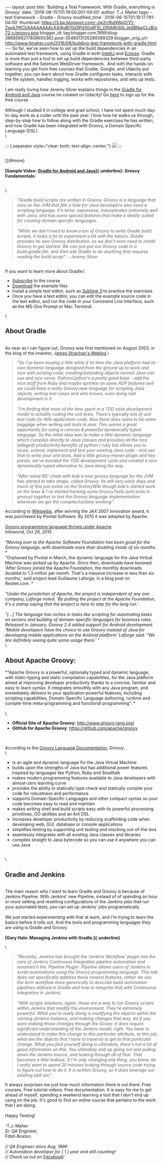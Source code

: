\-\-- layout: post title: \'Building a Test Framework: With Gradle,
everything is Groovy\' date: \'2016-06-15T01:19:00.001-04:00\' author:
T.J. Maher tags: - test framework - Gradle - Groovy modified\_time:
\'2016-06-15T01:19:17.791-04:00\' thumbnail:
https://3.bp.blogspot.com/-Jw2rrRuNWp0/V1-ZwqLPKCI/AAAAAAAALK4/6gB70d3Pd30s8FS\_OlfIARhSItLJeSBNwCLcB/s72-c/groovy.png
blogger\_id:
tag:blogger.com,1999:blog-3868566217808655382.post-3548513135289399329
blogger\_orig\_url:
http://www.tjmaher.com/2016/06/building-test-framework-with-gradle.html
\-\-- So far, we\'ve seen how to set up the build dependencies in an
automated test framework, using Gradle in both
[IntelliJ](http://www.tjmaher.com/2016/05/webdriver-development-environment-setup.html)
and
[Eclipse](http://www.tjmaher.com/2016/06/webdriver-development-environment-setup.html).
Gradle is more than just a tool to set up build dependencies between
third-party software and the Selenium WebDriver framework.  And with the
hands-on learning you get from free courses that Gradle, Google, and
Udacity put together, you can learn about how Gradle configures tasks,
interacts with the file system, handles logging, works with
repositories, and sets up tests.\
\
I am really loving how Jeremy Silver explains things in the [Gradle for
Android and
Java](http://www.tjmaher.com/2016/06/free-udacity-course-gradle-for-android.html)
course he created on Udacity! Go
[here](https://www.udacity.com/course/gradle-for-android-and-java--ud867)
to sign up for the free course.\
\
Although I studied it in college and grad school, I have not spent much
day-to-day work as a coder until the past year. I love how he walks us
through, step-by-step how to follow along with the Gradle exercises he
has written, and how Gradle has been integrated with Groovy, a Domain
Specific Language (DSL).\
\

::: {.separator style="clear: both; text-align: center;"}
[![](https://3.bp.blogspot.com/-Jw2rrRuNWp0/V1-ZwqLPKCI/AAAAAAAALK4/6gB70d3Pd30s8FS_OlfIARhSItLJeSBNwCLcB/s1600/groovy.png)](https://3.bp.blogspot.com/-Jw2rrRuNWp0/V1-ZwqLPKCI/AAAAAAAALK4/6gB70d3Pd30s8FS_OlfIARhSItLJeSBNwCLcB/s1600/groovy.png)
:::

\
[]{#more}\
\
**[Sample Video: [Gradle for Android and
Java](https://www.udacity.com/course/gradle-for-android-and-java--ud867)]{.underline}:
Groovy Fundamentals:**

\
\

> *\"Gradle build scripts are written in Groovy. Groovy is a language
> that runs on the JVM that fills a hole for Java developers who need a
> scripting language. It\'s terse, expressive, interoperates extremely
> well with Java, and has some special features that make it ideally
> suited for creating domain specific languages.\
> \
> \"While we don\'t need to know a ton of Groovy to write Gradle build
> scripts, it helps a lot to experiment a bit with the basics. Gradle
> provides its own Groovy distribution, so we don\'t even need to
> install Groovy to get started. We can just put our Groovy code in a
> build.gradle file, and then ask Gradle to do anything that requires
> reading the build script\". - Jeremy Silver*

\
If you want to learn more about Gradle:\

-   [Subscribe](https://www.udacity.com/course/gradle-for-android-and-java--ud867) to
    the course
-   [Download](https://github.com/udacity/ud867) the example files
-   Install a simple text editor, such as [Sublime
    3](https://www.sublimetext.com/) to practice the exercises
-   Once you have a text editor, you can edit the example source code in
    the text editor, and run the code in your Command Line Interface,
    such as the MS-Dos Prompt or Mac Terminal.

\

About Gradle
------------

\
As near as I can figure out, Groovy was first mentioned on August 2003,
in the blog of the inventor, J[ames Strachan\'s
Weblog](http://radio-weblogs.com/0112098/2003/08/29.html#a399).\

> *\"So I\'ve been musing a little while if its time the Java platform
> had its own dynamic language designed from the ground up to work real
> nice with existing code; creating/extending objects normal Java can
> use and vice versa. Python/Jython\'s a pretty good base - add the nice
> stuff from Ruby and maybe sprinkle on some AOP features and we could
> have a really Groovy new language for scripting Java objects, writing
> test cases and who knows, even doing real development in it.\
> \
> \"I\'m finding that most of the time spent in a TDD style development
> model is actually coding the unit tests. There\'s typically lots of
> unit test code for little application code. Also there does seem to be
> some baggage when writing unit tests in java. This seems a great
> opportunity for using a concise & powerful dynamically typed language.
> So the initial idea was to make a little dynamic language which
> compiles directly to Java classes and provides all the nice (alleged)
> productivity benefits of python / ruby but allows you to reuse,
> extend, implement and test your existing Java code - and use that to
> write your unit tests. Add a little groovy maven plugin and hey
> presto, we\'ve boosted the TDD development cycle and created a nice
> dynamically-typed alternative to Java along the way.\
> \
> \"After some IRC chats with bob a new groovy language for the JVM has
> started to take shape, called Groovy. Its still very early days and
> much of this just exists on the GroovyWiki though bob\'s started work
> on the lexer & I\'ve started hacking some GroovyTests (unit tests in
> groovy) together to test the Groovy language implementation whenever
> we get the compiler/runtime working\".*

According to
[Wikipedia](https://en.wikipedia.org/wiki/Groovy_(programming_language)),
after winning the JAX 2007 innovation award, it was purchased by Pivotal
Software. By 2015 it was adopted by Apache.\
\
[Groovy programming language thrives under
Apache](http://www.infoworld.com/article/2997086/java/groovy-programming-language-thrives-under-apache.html)\
Infoworld, *Oct 26, 2015*\
\
*\"Moving over to the Apache Software Foundation has been good for the
Groovy language, with downloads more than doubling inside of six
months.*\
*\
\"Orphaned by Pivotal in March, the dynamic language for the Java
Virtual Machine was picked up by Apache. Since then, downloads have
boomed. \'After Groovy joined the Apache Foundation, the monthly
downloads doubled to 1.3 million per month. That\'s a massive increase
in less than six months,\' said project lead Guillaume Laforge, in a
blog post on Restlet.com. *\
*\
\"Under the jurisdiction of Apache, the project is independent of any
one company, Laforge noted. \'By putting the project at the Apache
Foundation, it\'s a stamp saying that the project is here to stay for
the long run.\'*\
*\
\"\[\...\] The language has niches in tasks like scripting for
automating tasks on servers and building of domain-specific languages
for business rules. Released in January, Groovy 2.4 added support for
Android development. \'Mobile developers have the choice to use Groovy
instead of Java for developing mobile applications on the Android
platform\' Laforge said. \"We are definitely seeing quite some usage
there.\' \"*\
\

**About Apache Groovy:**
------------------------

*\"Apache Groovy is a powerful, optionally typed and dynamic language,
with static-typing and static compilation capabilities, for the Java
platform aimed at improving developer productivity thanks to a concise,
familiar and easy to learn syntax. It integrates smoothly with any Java
program, and immediately delivers to your application powerful features,
including scripting capabilities, Domain-Specific Language authoring,
runtime and compile-time meta-programming and functional
programming\". *\
\
\

-   **Official Site of Apache Groovy**: <http://www.groovy-lang.org/>
-   **GitHub for Apache Groovy**: <https://github.com/apache/groovy>

\
\
According to the [Groovy Language
Documentation](http://www.groovy-lang.org/single-page-documentation.html),
Groovy...​\
\

-   is an agile and dynamic language for the Java Virtual Machine
-   builds upon the strengths of Java but has additional power features
    inspired by languages like Python, Ruby and Smalltalk
-   makes modern programming features available to Java developers with
    almost-zero learning curve
-   provides the ability to statically type check and statically compile
    your code for robustness and performance
-   supports Domain-Specific Languages and other compact syntax so your
    code becomes easy to read and maintain
-   makes writing shell and build scripts easy with its powerful
    processing primitives, OO abilities and an Ant DSL
-   increases developer productivity by reducing scaffolding code when
    developing web, GUI, database or console applications
-   simplifies testing by supporting unit testing and mocking
    out-of-the-box
-   seamlessly integrates with all existing Java classes and libraries
-   compiles straight to Java bytecode so you can use it anywhere you
    can use Java

\
\

Gradle and Jenkins
------------------

\
The main reason why I want to learn Gradle and Groovy is because of
Jenkins Pipeline. With Jenkins\' new Pipeline, instead of of spending an
hour or more setting and resetting configurations of the Jenkins jobs
that run your automated tests, you can set up Jenkins\' jobs
programatically.\
\
We just started experimenting with that at work, and I\'m trying to
learn the basics before it rolls out. And the tools and programming
languages they are using is Gradle and Groovy.\
\
**[Gary Hale: Managing Jenkins with Gradle:]{.underline}**

\

> *\"Recently, Jenkins has brought the \'Jenkins Workflow\' plugin into
> the core of Jenkins Continuous Integration pipeline automation and
> renamed it the \'Pipeline Plugin\'. Pipeline allows users of Jenkins
> to script automations using the Groovy programming language. This talk
> does not specifically address these newest features, rather we use the
> term workflow more generically to describe build automation pipelines
> defined in Gradle and how to integrate that with Continuous
> Integration in Jenkins.\
> \
> \"With scripts solutions, again, these are a way to run Groovy scripts
> within Jenkins that modify the environment. They're extremely
> powerful. What you're really doing is modifying the objects within the
> running Jenkins instance, and making changes that way. As if you were
> making those changes through the Gooey. It does require significant
> understanding of the Jenkins model, right. You have to understand to
> make this change to this particular attribute, or this job, what are
> the objects that I have to traverse to get to that particular change.
> What you find yourself doing is ultimately, there's not a lot of good
> information on this. You ultimately end up going out and pulling down
> the Jenkins source, and looking through all of that. That becomes a
> little tedious. If I'm only changing one thing, you know, do I really
> want to spend 20 minutes looking through source code trying to figure
> out how to do it. It is written Groovy, so it does leverage our
> existing skill set.\"*

It always surprises me just how much information there is out there:
Free courses. Free tutorial videos. Free documentation. It is easy for
me to get ahead of myself, spending a weekend learning a tool that I
don\'t end up using on the job. It\'s good to find an online course that
pertains to the work that I am doing.\
\
Happy Testing!\
\
-T.J. Maher\
Sr. QA Engineer,\
Fitbit-Boston\
\
*// QA Engineer since Aug. 1996\
// Automation developer for \[ 1 \] year and still counting!\
// Check us out on
[Facebook](https://www.facebook.com/AdventuresInAutomation/)!*
